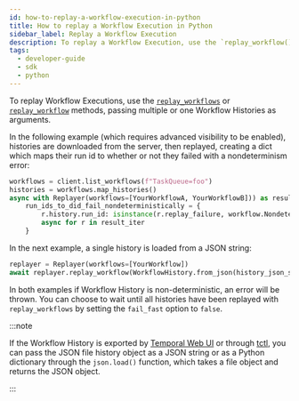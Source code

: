 ```yaml
---
id: how-to-replay-a-workflow-execution-in-python
title: How to replay a Workflow Execution in Python
sidebar_label: Replay a Workflow Execution
description: To replay a Workflow Execution, use the `replay_workflow()` method and pass a Workflow History as an argument.
tags:
  - developer-guide
  - sdk
  - python
---
```


To replay Workflow Executions, use the
[`replay_workflows`](https://python.temporal.io/temporalio.worker.Replayer.html#replay_workflows)
or
[`replay_workflow`](https://python.temporal.io/temporalio.worker.Replayer.html#replay_workflow)
methods, passing multiple or one Workflow Histories as arguments.

In the following example (which requires advanced visibility to be enabled), histories are
downloaded from the server, then replayed, creating a dict which maps their run id to whether or not
they failed with a nondeterminism error:

```python
workflows = client.list_workflows(f"TaskQueue=foo")
histories = workflows.map_histories()
async with Replayer(workflows=[YourWorkflowA, YourWorkflowB])) as result_iter:
    run_ids_to_did_fail_nondeterministically = {
        r.history.run_id: isinstance(r.replay_failure, workflow.NondeterminismError)
        async for r in result_iter
    }
```

In the next example, a single history is loaded from a JSON string:

```python
replayer = Replayer(workflows=[YourWorkflow])
await replayer.replay_workflow(WorkflowHistory.from_json(history_json_str))
```

In both examples if Workflow History is non-deterministic, an error will be thrown. You can choose
to wait until all histories have been replayed with `replay_workflows` by setting the `fail_fast`
option to `false`.

:::note

If the Workflow History is exported by [Temporal Web UI](/web-ui) or through [tctl](/tctl-v1), you can pass the JSON file history object as a JSON string or as a Python dictionary through the `json.load()` function, which takes a file object and returns the JSON object.

:::
